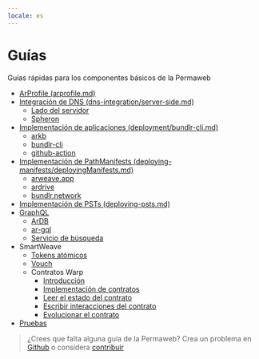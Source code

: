 ```yaml
---
locale: es
---
```

# Guías

Guías rápidas para los componentes básicos de la Permaweb

- [ArProfile (arprofile.md)](arprofile.md)
- [Integración de DNS (dns-integration/server-side.md)](dns-integration/server-side.md)
  - [Lado del servidor](dns-integration/server-side.md)
  - [Spheron](dns-integration/spheron.md)
- [Implementación de aplicaciones (deployment/bundlr-cli.md)](deployment/bundlr-cli.md)
  - [arkb](deployment/arkb.md)
  - [bundlr-cli](deployment/bundlr-cli.md)
  - [github-action](deployment/github-action.md)
- [Implementación de PathManifests (deploying-manifests/deployingManifests.md)](deploying-manifests/deployingManifests.md)
  - [arweave.app](deploying-manifests/arweave-app.md)
  - [ardrive](deploying-manifests/ardrive.md)
  - [bundlr.network](deploying-manifests/bundlr.md)
- [Implementación de PSTs (deploying-psts.md)](deploying-psts.md)
- [GraphQL](querying-arweave/queryingArweave.md)
  - [ArDB](querying-arweave/ardb.md)
  - [ar-gql](querying-arweave/ar-gql.md)
  - [Servicio de búsqueda](querying-arweave/search-indexing-service.md)
- SmartWeave
  - [Tokens atómicos](atomic-tokens/intro.md)
  - [Vouch](vouch.md)
  - Contratos Warp
    - [Introducción](smartweave/warp/intro.md)
    - [Implementación de contratos](smartweave/warp/deploying-contracts.md)
    - [Leer el estado del contrato](smartweave/warp/readstate.md)
    - [Escribir interacciones del contrato](smartweave/warp/write-interactions.md)
    - [Evolucionar el contrato](smartweave/warp/evolve.md)
- [Pruebas](testing/arlocal.md)

> ¿Crees que falta alguna guía de la Permaweb? Crea un problema en [Github](https://github.com/twilson63/permaweb-cookbook/issues) o considera [contribuir](../getting-started/contributing.md)